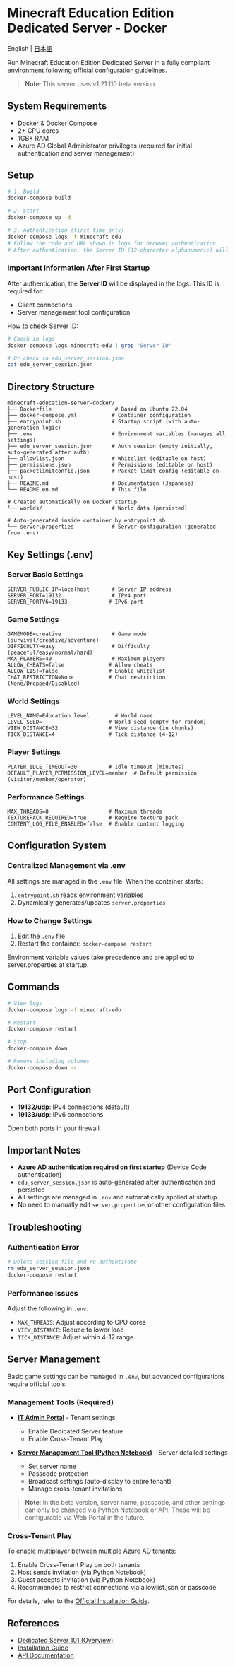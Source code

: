 # Minecraft Education Edition Dedicated Server - Docker

English | [日本語](README.md)

Run Minecraft Education Edition Dedicated Server in a fully compliant environment following official configuration guidelines.

> **Note**: This server uses v1.21.110 beta version.

## System Requirements

- Docker & Docker Compose
- 2+ CPU cores
- 1GB+ RAM
- Azure AD Global Administrator privileges (required for initial authentication and server management)

## Setup

```bash
# 1. Build
docker-compose build

# 2. Start
docker-compose up -d

# 3. Authentication (first time only)
docker-compose logs -f minecraft-edu
# Follow the code and URL shown in logs for browser authentication
# After authentication, the Server ID (12-character alphanumeric) will be displayed
```

### Important Information After First Startup

After authentication, the **Server ID** will be displayed in the logs. This ID is required for:
- Client connections
- Server management tool configuration

How to check Server ID:
```bash
# Check in logs
docker-compose logs minecraft-edu | grep "Server ID"

# Or check in edu_server_session.json
cat edu_server_session.json
```

## Directory Structure
```
minecraft-education-server-docker/
├── Dockerfile                    # Based on Ubuntu 22.04
├── docker-compose.yml           # Container configuration
├── entrypoint.sh                # Startup script (with auto-generation logic)
├── .env                         # Environment variables (manages all settings)
├── edu_server_session.json      # Auth session (empty initially, auto-generated after auth)
├── allowlist.json               # Whitelist (editable on host)
├── permissions.json             # Permissions (editable on host)
├── packetlimitconfig.json       # Packet limit config (editable on host)
├── README.md                    # Documentation (Japanese)
└── README.en.md                 # This file

# Created automatically on Docker startup
└── worlds/                      # World data (persisted)

# Auto-generated inside container by entrypoint.sh
└── server.properties            # Server configuration (generated from .env)
```

## Key Settings (.env)

### Server Basic Settings
```env
SERVER_PUBLIC_IP=localhost       # Server IP address
SERVER_PORT=19132                # IPv4 port
SERVER_PORTV6=19133             # IPv6 port
```

### Game Settings
```env
GAMEMODE=creative                # Game mode (survival/creative/adventure)
DIFFICULTY=easy                  # Difficulty (peaceful/easy/normal/hard)
MAX_PLAYERS=40                   # Maximum players
ALLOW_CHEATS=false              # Allow cheats
ALLOW_LIST=false                # Enable whitelist
CHAT_RESTRICTION=None           # Chat restriction (None/Dropped/Disabled)
```

### World Settings
```env
LEVEL_NAME=Education level        # World name
LEVEL_SEED=                     # World seed (empty for random)
VIEW_DISTANCE=32                # View distance (in chunks)
TICK_DISTANCE=4                 # Tick distance (4-12)
```

### Player Settings
```env
PLAYER_IDLE_TIMEOUT=30          # Idle timeout (minutes)
DEFAULT_PLAYER_PERMISSION_LEVEL=member  # Default permission (visitor/member/operator)
```

### Performance Settings
```env
MAX_THREADS=8                   # Maximum threads
TEXTUREPACK_REQUIRED=true       # Require texture pack
CONTENT_LOG_FILE_ENABLED=false  # Enable content logging
```

## Configuration System

### Centralized Management via .env
All settings are managed in the `.env` file. When the container starts:
1. `entrypoint.sh` reads environment variables
2. Dynamically generates/updates `server.properties`

### How to Change Settings
1. Edit the `.env` file
2. Restart the container: `docker-compose restart`

Environment variable values take precedence and are applied to server.properties at startup.

## Commands

```bash
# View logs
docker-compose logs -f minecraft-edu

# Restart
docker-compose restart

# Stop
docker-compose down

# Remove including volumes
docker-compose down -v
```

## Port Configuration

- **19132/udp**: IPv4 connections (default)
- **19133/udp**: IPv6 connections

Open both ports in your firewall.

## Important Notes

- **Azure AD authentication required on first startup** (Device Code authentication)
- `edu_server_session.json` is auto-generated after authentication and persisted
- All settings are managed in `.env` and automatically applied at startup
- No need to manually edit `server.properties` or other configuration files

## Troubleshooting

### Authentication Error
```bash
# Delete session file and re-authenticate
rm edu_server_session.json
docker-compose restart
```

### Performance Issues
Adjust the following in `.env`:
- `MAX_THREADS`: Adjust according to CPU cores
- `VIEW_DISTANCE`: Reduce to lower load
- `TICK_DISTANCE`: Adjust within 4-12 range

## Server Management

Basic game settings can be managed in `.env`, but advanced configurations require official tools:

### Management Tools (Required)

- **[IT Admin Portal](https://aka.ms/dedicatedservers)** - Tenant settings
  - Enable Dedicated Server feature
  - Enable Cross-Tenant Play

- **[Server Management Tool (Python Notebook)](https://aka.ms/MCEDU-DS-Tooling)** - Server detailed settings
  - Set server name
  - Passcode protection
  - Broadcast settings (auto-display to entire tenant)
  - Manage cross-tenant invitations

> **Note**: In the beta version, server name, passcode, and other settings can only be changed via Python Notebook or API. These will be configurable via Web Portal in the future.

### Cross-Tenant Play

To enable multiplayer between multiple Azure AD tenants:
1. Enable Cross-Tenant Play on both tenants
2. Host sends invitation (via Python Notebook)
3. Guest accepts invitation (via Python Notebook)
4. Recommended to restrict connections via allowlist.json or passcode

For details, refer to the [Official Installation Guide](https://edusupport.minecraft.net/hc/en-us/articles/41757415076884).

## References

- [Dedicated Server 101 (Overview)](https://edusupport.minecraft.net/hc/en-us/articles/41758309283348)
- [Installation Guide](https://edusupport.minecraft.net/hc/en-us/articles/41757415076884)
- [API Documentation](https://aka.ms/MCEDU-DS-Docs)
